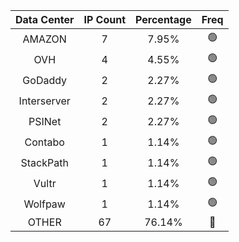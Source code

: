 | Data Center | IP Count | Percentage | Freq |
|:------------:|:--------:|:-----------:|:-----:|
| AMAZON | 7 | 7.95% | 🟢 |
| OVH | 4 | 4.55% | 🟢 |
| GoDaddy | 2 | 2.27% | 🟢 |
| Interserver | 2 | 2.27% | 🟢 |
| PSINet | 2 | 2.27% | 🟢 |
| Contabo | 1 | 1.14% | 🟢 |
| StackPath | 1 | 1.14% | 🟢 |
| Vultr | 1 | 1.14% | 🟢 |
| Wolfpaw | 1 | 1.14% | 🟢 |
| OTHER | 67 | 76.14% | 🔴 |